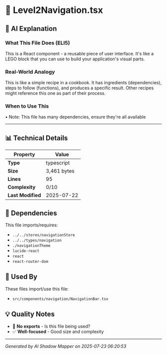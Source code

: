 # 📄 Level2Navigation.tsx

## 🤖 AI Explanation

### What This File Does (ELI5)
This is a React component - a reusable piece of user interface. It's like a LEGO block that you can use to build your application's visual parts.

### Real-World Analogy
This is like a simple recipe in a cookbook. It has ingredients (dependencies), steps to follow (functions), and produces a specific result. Other recipes might reference this one as part of their process.

### When to Use This
• Note: This file has many dependencies, ensure they're all available

---

## 📊 Technical Details

| Property | Value |
|----------|-------|
| **Type** | typescript |
| **Size** | 3,461 bytes |
| **Lines** | 95 |
| **Complexity** | 0/10 |
| **Last Modified** | 2025-07-22 |

## 🔗 Dependencies

This file imports/requires:

- `../../stores/navigationStore`
- `../../types/navigation`
- `./navigationTheme`
- `lucide-react`
- `react`
- `react-router-dom`

## 🔄 Used By

These files import/use this file:

- `src/components/navigation/NavigationBar.tsx`

## 💡 Quality Notes

- 🤔 **No exports** - Is this file being used?
- ✅ **Well-focused** - Good size and complexity

---
*Generated by AI Shadow Mapper on 2025-07-23 06:20:53*